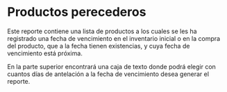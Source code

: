 # Productos perecederos

Este reporte contiene una lista de productos a los cuales se les ha registrado una fecha de vencimiento en el inventario inicial o en la compra del producto, que a la fecha tienen existencias, y cuya fecha de vencimiento está próxima.

En la parte superior encontrará una caja de texto donde podrá elegir con cuantos días de antelación a la fecha de vencimiento desea generar el reporte.
